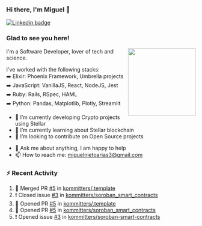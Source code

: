 ### Hi there, I'm Miguel 👋

<a href="https://linkedin.com/in/miguelnietoa/" target="_blank" rel="noopener noreferrer">
  <img src="https://img.shields.io/badge/-LinkedIn-0e76a8?style=flat-square&logo=Linkedin&logoColor=white" alt="Linkedin badge">
</a>
<!-- [![Website Badge](https://img.shields.io/badge/Website-3b5998?style=flat-square&logo=google-chrome&logoColor=white)](#notavailablenow#) 

<img src="https://i.imgur.com/tbrLrt5.gif" width=400 alt="Coding GIF" align="right"/>
-->


### Glad to see you here!
<a href="https://github.com/miguelnietoa"><img src="https://github-readme-stats.vercel.app/api?username=miguelnietoa&show_icons=true&hide_border=true&count_private=true&include_all_commits=true&theme=tokyonight" height="180em" align="right"/></a>
I'm a Software Developer, lover of tech and science. 

I've worked with the following stacks:\
➡️ Elixir: Phoenix Framework, Umbrella projects\
➡️ JavaScript: VanillaJS, React, NodeJS, Jest\
➡️ Ruby: Rails, RSpec, HAML\
➡️ Python: Pandas, Matplotlib, Plotly, Streamlit

- 🔭 I’m currently developing Crypto projects using Stellar
- 🌱 I’m currently learning about Stellar blockchain
- 👯 I’m looking to contribute on Open Source projects
<!-- 
- 😄 I just finished a Machine Learning course! 
- 🤔 I’m looking for help with ...
-->
- 💬 Ask me about anything, I am happy to help
- 📫 How to reach me: miguelnietoarias3@gmail.com

### ⚡ Recent Activity

<!--START_SECTION:activity-->
1. 🎉 Merged PR [#5](https://github.com/kommitters/.template/pull/5) in [kommitters/.template](https://github.com/kommitters/.template)
2. ❗️ Closed issue [#3](https://github.com/kommitters/soroban_smart_contracts/issues/3) in [kommitters/soroban_smart_contracts](https://github.com/kommitters/soroban_smart_contracts)
3. 💪 Opened PR [#5](https://github.com/kommitters/.template/pull/5) in [kommitters/.template](https://github.com/kommitters/.template)
4. 💪 Opened PR [#5](https://github.com/kommitters/soroban_smart_contracts/pull/5) in [kommitters/soroban_smart_contracts](https://github.com/kommitters/soroban_smart_contracts)
5. ❗️ Opened issue [#3](https://github.com/kommitters/soroban-smart-contracts/issues/3) in [kommitters/soroban-smart-contracts](https://github.com/kommitters/soroban-smart-contracts)
<!--END_SECTION:activity-->
